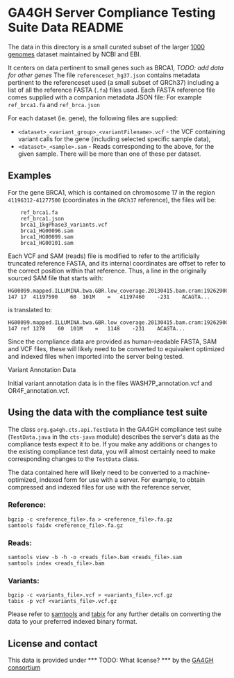# GA4GH Server Compliance Testing Suite Data README

The data in this directory is a small curated subset of the larger [1000 genomes](http://www.1000genomes.org) 
dataset maintained by NCBI and EBI.

It centers on data pertinent to small genes such as BRCA1, _TODO: add data for other genes_
The file `referenceset_hg37.json` contains metadata pertinent to the referenceset used (a small subset of GRCh37)
including a list of all the reference FASTA (`.fa`) files used.
Each FASTA reference file comes supplied with a companion metadata JSON file: For example `ref_brca1.fa` and `ref_brca.json`

For each dataset (ie. gene), the following files are supplied:

* `<dataset>_<variant_group>_<variantFilename>.vcf` - the VCF containing variant calls for the gene 
  (including selected specific sample data),
* `<dataset>_<sample>.sam` - Reads corresponding to the above, for the given sample. 
  There will be more than one of these per dataset.

## Examples

For the gene BRCA1, which is contained on chromosome 17 in the region `41196312-41277500` (coordinates in the `GRCh37` reference), 
the files will be:

```
    ref_brca1.fa
    ref_brca1.json
    brca1_1kgPhase3_variants.vcf
    brca1_HG00096.sam
    brca1_HG00099.sam
    brca1_HG00101.sam
```

Each VCF and SAM (reads) file is modified to refer to the artificially truncated reference FASTA, 
and its internal coordinates are offset to refer to the correct position within that reference.
Thus, a line in the originally sourced SAM file that starts with:

    HG00099.mapped.ILLUMINA.bwa.GBR.low_coverage.20130415.bam.cram:192629003    147 17  41197590    60  101M    =   41197460    -231    ACAGTA...

is translated to:

    HG00099.mapped.ILLUMINA.bwa.GBR.low_coverage.20130415.bam.cram:192629003    147 ref 1278    60  101M    =   1148    -231    ACAGTA...

Since the compliance data are provided as human-readable FASTA, SAM and VCF files, these will likely need to be converted 
to equivalent optimized and indexed files when imported into the server being tested.

Variant Annotation Data

Initial variant annotation data is in the files WASH7P_annotation.vcf and OR4F_annotation.vcf.

## Using the data with the compliance test suite

The class `org.ga4gh.cts.api.TestData` in the GA4GH compliance test suite (`TestData.java` in the `cts-java` module) 
describes the server's data as the compliance tests expect it to be.  If you make any additions or changes to the existing
compliance test data, you will almost certainly need to make corresponding changes to the `TestData` class.

The data contained here will likely need to be converted to a machine-optimized, indexed form for use with a server. 
For example, to obtain compressed and indexed files for use with the reference server,

### Reference:

    bgzip -c <reference_file>.fa > <reference_file>.fa.gz
    samtools faidx <reference_file>.fa.gz

### Reads:

    samtools view -b -h -o <reads_file>.bam <reads_file>.sam
    samtools index <reads_file>.bam

### Variants:

    bgzip -c <variants_file>.vcf > <variants_file>.vcf.gz
    tabix -p vcf <variants_file>.vcf.gz

Please refer to [samtools](http://www.htslib.org/doc/samtools.html) and [tabix](http://www.htslib.org/doc/tabix.html) 
for any further details on converting the data to your preferred indexed binary format.


## License and contact

This data is provided under *** TODO: What license? *** by the [GA4GH consortium](http://ga4gh.org)

